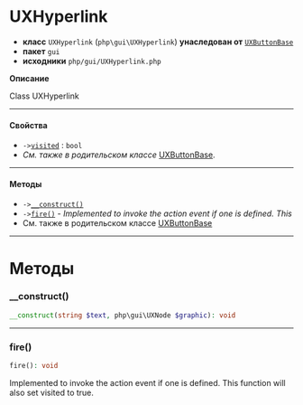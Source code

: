 # UXHyperlink

- **класс** `UXHyperlink` (`php\gui\UXHyperlink`) **унаследован от** [`UXButtonBase`](https://github.com/jphp-group/jphp-gui-ext/blob/master/jphp-gui-ext/api-docs/classes/php/gui/UXButtonBase.ru.md)
- **пакет** `gui`
- **исходники** `php/gui/UXHyperlink.php`

**Описание**

Class UXHyperlink

---

#### Свойства

- `->`[`visited`](#prop-visited) : `bool`
- *См. также в родительском классе* [UXButtonBase](https://github.com/jphp-group/jphp-gui-ext/blob/master/jphp-gui-ext/api-docs/classes/php/gui/UXButtonBase.ru.md).

---

#### Методы

- `->`[`__construct()`](#method-__construct)
- `->`[`fire()`](#method-fire) - _Implemented to invoke the action event if one is defined. This_
- См. также в родительском классе [UXButtonBase](https://github.com/jphp-group/jphp-gui-ext/blob/master/jphp-gui-ext/api-docs/classes/php/gui/UXButtonBase.ru.md)

---
# Методы

<a name="method-__construct"></a>

### __construct()
```php
__construct(string $text, php\gui\UXNode $graphic): void
```

---

<a name="method-fire"></a>

### fire()
```php
fire(): void
```
Implemented to invoke the action event if one is defined. This
function will also set visited to true.